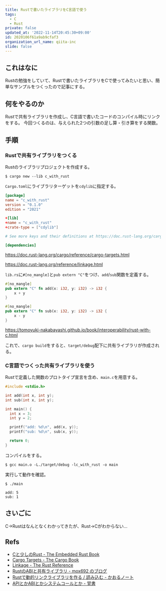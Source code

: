 ```yaml
---
title: Rustで書いたライブラリをC言語で使う
tags:
  - C
  - Rust
private: false
updated_at: '2022-11-14T20:45:30+09:00'
id: 2020106f61a9ab9cfaf3
organization_url_name: qiita-inc
slide: false
---
```

## これはなに

Rustの勉強をしていて、Rustで書いたライブラリをCで使ってみたいと思い、簡単なサンプルをつくったので記事にする。

## 何をやるのか

Rustで共有ライブラリを作成し、C言語で書いたコードのコンパイル時にリンクをする。
今回つくるのは、与えられた2つの引数の足し算・引き算をする関数。

## 手順

### Rustで共有ライブラリをつくる

Rustのライブラリプロジェクトを作成する。

```
$ cargo new --lib c_with_rust
```

`Cargo.toml`にライブラリターゲットを`cdylib`に指定する。

```diff_toml:Cargo.toml
[package]
name = "c_with_rust"
version = "0.1.0"
edition = "2021"

+[lib]
+name = "c_with_rust"
+crate-type = ["cdylib"]

# See more keys and their definitions at https://doc.rust-lang.org/cargo/reference/manifest.html

[dependencies]
```

https://doc.rust-lang.org/cargo/reference/cargo-targets.html

https://doc.rust-lang.org/reference/linkage.html

`lib.rs`に`#[no_mangle]`と`pub extern "C"`をつけ、`add`/`sub`関数を定義する。

```rust:lib.rs
#[no_mangle]
pub extern "C" fn add(x: i32, y: i32) -> i32 {
    x + y
}

#[no_mangle]
pub extern "C" fn sub(x: i32, y: i32) -> i32 {
    x - y
}
```

https://tomoyuki-nakabayashi.github.io/book/interoperability/rust-with-c.html

これで、`cargo build`をすると、`target/debug`配下に共有ライブラリが作成される。

### C言語でつくった共有ライブラリを使う

Rustで定義した関数のプロトタイプ宣言を含め、`main.c`を用意する。

```c:main.c
#include <stdio.h>

int add(int x, int y);
int sub(int x, int y);

int main() {
  int x = 3;
  int y = 2;

  printf("add: %d\n", add(x, y));
  printf("sub: %d\n", sub(x, y));

  return 0;
}
```

コンパイルをする。

```
$ gcc main.o -L./target/debug -lc_with_rust -o main
```

実行して動作を確認。

```
$ ./main

add: 5
sub: 1
```

## さいごに

C→Rustはなんとなくわかってきたが、Rust→Cがわからない...

## Refs

- [Cと少しのRust - The Embedded Rust Book](https://tomoyuki-nakabayashi.github.io/book/interoperability/rust-with-c.html)
- [Cargo Targets - The Cargo Book](https://doc.rust-lang.org/cargo/reference/cargo-targets.html)
- [Linkage - The Rust Reference](https://doc.rust-lang.org/reference/linkage.html)
- [RustのABIと共有ライブラリ - mox692 のブログ](https://mox692.hatenablog.com/entry/2021/12/05/212023)
- [Rustで動的リンクライブラリを作る / 読み込む - かおるノート](https://cordx56.hatenablog.com/entry/2021/04/29/213216)
- [APIとかABIとかシステムコールとか - 覚書](https://satoru-takeuchi.hatenablog.com/entry/2020/03/26/011858)
